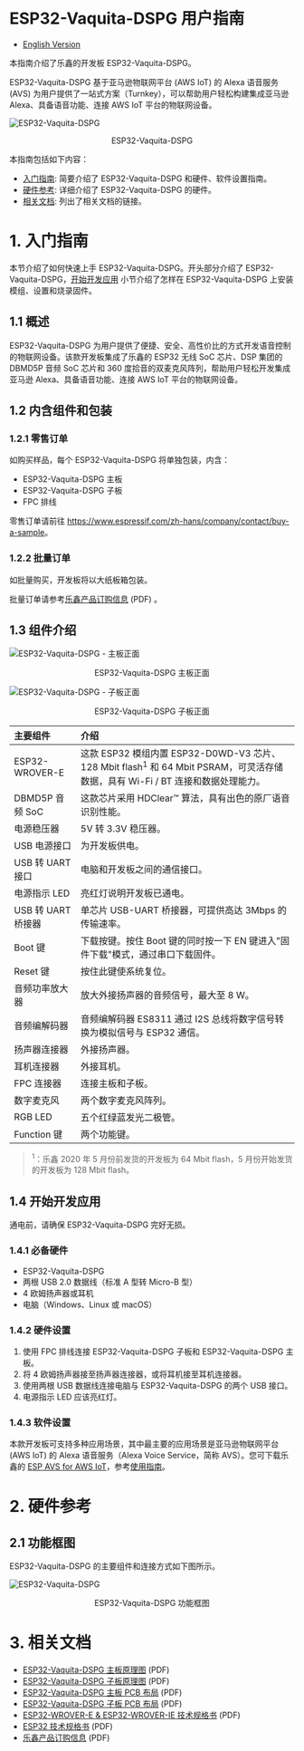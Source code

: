 # ESP32-Vaquita-DSPG 用户指南

* [English Version](../../../en/hw-reference/esp32/user-guide-esp32-vaquita-dspg.md)

本指南介绍了乐鑫的开发板 ESP32-Vaquita-DSPG。

ESP32-Vaquita-DSPG 基于亚马逊物联网平台 (AWS IoT) 的 Alexa 语音服务 (AVS) 为用户提供了一站式方案（Turnkey），可以帮助用户轻松构建集成亚马逊 Alexa、具备语音功能、连接 AWS IoT 平台的物联网设备。

![ESP32-Vaquita-DSPG](../../../_static/esp32-vaquita-dspg-v1.0-top-view.png)
<div align=center>ESP32-Vaquita-DSPG</div>

本指南包括如下内容：

* [入门指南](#1-入门指南): 简要介绍了 ESP32-Vaquita-DSPG 和硬件、软件设置指南。
* [硬件参考](#2-硬件参考): 详细介绍了 ESP32-Vaquita-DSPG 的硬件。
* [相关文档](#3-相关文档): 列出了相关文档的链接。

# 1. 入门指南

本节介绍了如何快速上手 ESP32-Vaquita-DSPG。开头部分介绍了 ESP32-Vaquita-DSPG，[开始开发应用](#14-开始开发应用) 小节介绍了怎样在 ESP32-Vaquita-DSPG 上安装模组、设置和烧录固件。

## 1.1 概述

ESP32-Vaquita-DSPG 为用户提供了便捷、安全、高性价比的方式开发语音控制的物联网设备。该款开发板集成了乐鑫的 ESP32 无线 SoC 芯片、DSP 集团的 DBMD5P 音频 SoC 芯片和 360 度拾音的双麦克风阵列，帮助用户轻松开发集成亚马逊 Alexa、具备语音功能、连接 AWS IoT 平台的物联网设备。

## 1.2 内含组件和包装

### 1.2.1 零售订单

如购买样品，每个 ESP32-Vaquita-DSPG 将单独包装，内含：
* ESP32-Vaquita-DSPG 主板
* ESP32-Vaquita-DSPG 子板
* FPC 排线

零售订单请前往 <https://www.espressif.com/zh-hans/company/contact/buy-a-sample>。

### 1.2.2 批量订单

如批量购买，开发板将以大纸板箱包装。

批量订单请参考[乐鑫产品订购信息](https://www.espressif.com/sites/default/files/documentation/espressif_products_ordering_information_cn.pdf) (PDF) 。

## 1.3 组件介绍

![ESP32-Vaquita-DSPG - 主板正面](../../../_static/esp32-vaquita-dspg-v1.0-annotated-photo.png)
<div align=center>ESP32-Vaquita-DSPG 主板正面</div>

![ESP32-Vaquita-DSPG - 子板正面](../../../_static/esp32-vaquita-dspg-v1.0-annotated-photo-mic.png)
<div align=center>ESP32-Vaquita-DSPG 子板正面</div>

|主要组件|介绍|
|:- |:- |
|ESP32-WROVER-E|这款 ESP32 模组内置 ESP32-D0WD-V3 芯片、128 Mbit flash<sup>1</sup> 和 64 Mbit PSRAM，可灵活存储数据，具有 Wi-Fi / BT 连接和数据处理能力。|
|DBMD5P 音频 SoC|这款芯片采用 HDClear™ 算法，具有出色的原厂语音识别性能。|
|电源稳压器|5V 转 3.3V 稳压器。|
|USB 电源接口|为开发板供电。|
|USB 转 UART 接口|电脑和开发板之间的通信接口。|
|电源指示 LED|亮红灯说明开发板已通电。|
|USB 转 UART 桥接器|单芯片 USB-UART 桥接器，可提供高达 3Mbps 的传输速率。|
|Boot 键|下载按键。按住 Boot 键的同时按一下 EN 键进入"固件下载"模式，通过串口下载固件。|
|Reset 键|按住此键使系统复位。 |
|音频功率放大器|放大外接扬声器的音频信号，最大至 8 W。|
|音频编解码器 |音频编解码器 ES8311 通过 I2S 总线将数字信号转换为模拟信号与 ESP32 通信。|
|扬声器连接器| 外接扬声器。|
|耳机连接器|外接耳机。|
|FPC 连接器|连接主板和子板。|
|数字麦克风|两个数字麦克风阵列。|
|RGB LED|五个红绿蓝发光二极管。|
|Function 键|两个功能键。|

> <sup>1</sup>：乐鑫 2020 年 5 月份前发货的开发板为 64 Mbit flash，5 月份开始发货的开发板为 128 Mbit flash。

## 1.4 开始开发应用

通电前，请确保 ESP32-Vaquita-DSPG 完好无损。

### 1.4.1 必备硬件

* ESP32-Vaquita-DSPG
* 两根 USB 2.0 数据线（标准 A 型转 Micro-B 型）
* 4 欧姆扬声器或耳机
* 电脑（Windows、Linux 或 macOS）

### 1.4.2 硬件设置

1. 使用 FPC 排线连接 ESP32-Vaquita-DSPG 子板和 ESP32-Vaquita-DSPG 主板。
2. 将 4 欧姆扬声器接至扬声器连接器，或将耳机接至耳机连接器。
3. 使用两根 USB 数据线连接电脑与 ESP32-Vaquita-DSPG 的两个 USB 接口。
4. 电源指示 LED 应该亮红灯。

### 1.4.3 软件设置

本款开发板可支持多种应用场景，其中最主要的应用场景是亚马逊物联网平台 (AWS IoT) 的 Alexa 语音服务（Alexa Voice Service，简称 AVS）。您可下载乐鑫的 [ESP AVS for AWS IoT](https://github.com/espressif/esp-va-sdk/)，参考[使用指南](https://github.com/espressif/esp-va-sdk/blob/master/README.md)。

# 2. 硬件参考

## 2.1 功能框图

ESP32-Vaquita-DSPG 的主要组件和连接方式如下图所示。

![ESP32-Vaquita-DSPG](../../../_static/esp32-vaquita-dspg-v1.0-block-diagram.png)
<div align=center>ESP32-Vaquita-DSPG 功能框图</div>

# 3. 相关文档

* [ESP32-Vaquita-DSPG 主板原理图](https://dl.espressif.com/dl/schematics/ESP32-VAQUITA-DSPG_V1.0_schematics.pdf) (PDF)
* [ESP32-Vaquita-DSPG 子板原理图](https://dl.espressif.com/dl/schematics/ESP32-VAQUITA-DSPG-MIC_V1.0_schematics.pdf) (PDF)
* [ESP32-Vaquita-DSPG 主板 PCB 布局](https://dl.espressif.com/dl/schematics/ESP32-Vaquita-DSPG_V1.0_PCB_Layout.pdf) (PDF)
* [ESP32-Vaquita-DSPG 子板 PCB 布局](https://dl.espressif.com/dl/schematics/ESP32-Vaquita-DSPG-MIC_V1.0_PCB_Layout.pdf) (PDF)
* [ESP32-WROVER-E & ESP32-WROVER-IE 技术规格书](https://www.espressif.com/sites/default/files/documentation/esp32-wrover-e_esp32-wrover-ie_datasheet_cn.pdf) (PDF)
* [ESP32 技术规格书](https://www.espressif.com/sites/default/files/documentation/esp32_datasheet_cn.pdf) (PDF)
* [乐鑫产品订购信息](https://www.espressif.com/sites/default/files/documentation/espressif_products_ordering_information_cn.pdf)  (PDF)
